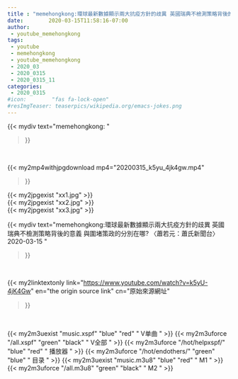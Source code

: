 ```yaml
---
title : "memehongkong:環球最新數據顯示兩大抗疫方針的歧異 英國瑞典不檢測策略背後的意義 與圍堵策政的分別在哪?  〈蕭若元：蕭氏新聞台〉2020-03-15 "
date:        2020-03-15T11:58:16-07:00
author:
 - youtube_memehongkong
tags:
 - youtube
 - memehongkong
 - youtube_memehongkong
 - 2020_03
 - 2020_0315
 - 2020_0315_11
categories:
 - 2020_0315
#icon:        "fas fa-lock-open"
#resImgTeaser: teaserpics/wikipedia.org/emacs-jokes.png
---
```


{{< mydiv text="memehongkong: "
>}}
<br>


{{< my2mp4withjpgdownload mp4="20200315_k5yu_4jk4gw.mp4"
>}}

{{< my2jpgexist "xx1.jpg" >}}<br>
{{< my2jpgexist "xx2.jpg" >}}<br>
{{< my2jpgexist "xx3.jpg" >}}<br>



{{< mydiv text="memehongkong:環球最新數據顯示兩大抗疫方針的歧異 英國瑞典不檢測策略背後的意義 與圍堵策政的分別在哪?  〈蕭若元：蕭氏新聞台〉2020-03-15 "
>}}
<br>

{{< my2linktextonly link="https://www.youtube.com/watch?v=k5yU-4jK4Gw"
en="the origin source link" cn="原始來源網址"
>}}


<br>

{{< my2m3uexist "music.xspf"        "blue"   "red"    " V单曲 " >}} {{< my2m3uforce "/all.xspf"         "green"  "black"  " V全部 " >}} {{< my2m3uforce "/hot/helpxspf/"    "blue"   "red"    " 播放器 " >}} {{< my2m3uforce "/hot/endothers/"   "green"  "blue"   " 目录 " >}} {{< my2m3uexist "music.m3u8"        "blue"   "red"    " M1 " >}} {{< my2m3uforce "/all.m3u8"         "green"  "black"  " M2 " >}} 
